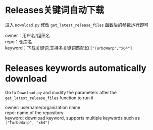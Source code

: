 # Releases关键词自动下载

进入 `Download.py` 修改 `get_latest_release_files` 函数后的参数运行即可

owner：用户名/组织名  
repo：仓库名  
keyword：下载关键词,支持多关键词匹配如 `["TurboWarp","x64"]`

# Releases keywords automatically download

Go to `Download.py` and modify the parameters after the `get_latest_release_files` function to run it

owner: username/organization name  
repo: name of the repository  
keyword: download keyword, supports multiple keywords such as `["TurboWarp", "x64"]`